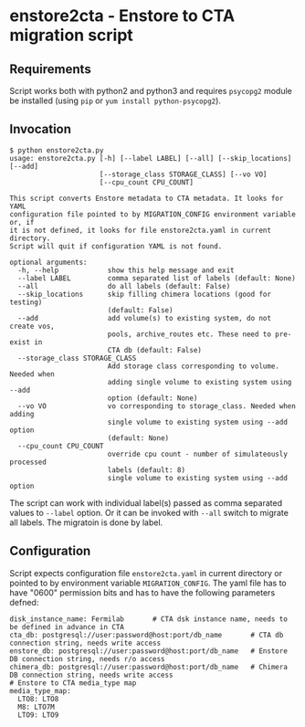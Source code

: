 enstore2cta - Enstore to CTA migration script
=============================================

Requirements
------------

Script works both with python2 and python3 and requires `psycopg2` module be installed (using `pip` or `yum install python-psycopg2`).


Invocation
----------

```
$ python enstore2cta.py
usage: enstore2cta.py [-h] [--label LABEL] [--all] [--skip_locations] [--add]
                      [--storage_class STORAGE_CLASS] [--vo VO]
                      [--cpu_count CPU_COUNT]

This script converts Enstore metadata to CTA metadata. It looks for YAML
configuration file pointed to by MIGRATION_CONFIG environment variable or, if
it is not defined, it looks for file enstore2cta.yaml in current directory.
Script will quit if configuration YAML is not found.

optional arguments:
  -h, --help            show this help message and exit
  --label LABEL         comma separated list of labels (default: None)
  --all                 do all labels (default: False)
  --skip_locations      skip filling chimera locations (good for testing)
                        (default: False)
  --add                 add volume(s) to existing system, do not create vos,
                        pools, archive_routes etc. These need to pre-exist in
                        CTA db (default: False)
  --storage_class STORAGE_CLASS
                        Add storage class corresponding to volume. Needed when
                        adding single volume to existing system using --add
                        option (default: None)
  --vo VO               vo corresponding to storage_class. Needed when adding
                        single volume to existing system using --add option
                        (default: None)
  --cpu_count CPU_COUNT
                        override cpu count - number of simulateously processed
                        labels (default: 8)
                        single volume to existing system using --add option

```

The script can work with individual label(s) passed as comma separated values to `--label` option. Or it can be invoked
with `--all` switch to migrate all labels. The migratoin is done by label.

Configuration
--------------

Script expects configuration file `enstore2cta.yaml` in current directory or pointed to by environment variable `MIGRATION_CONFIG`. The yaml file has to have "0600" permission bits and has to have the following parameters defned:

```
disk_instance_name: Fermilab       # CTA dsk instance name, needs to be defined in advance in CTA
cta_db: postgresql://user:password@host:port/db_name       # CTA db connection string, needs write access
enstore_db: postgresql://user:password@host:port/db_name   # Enstore DB connection string, needs r/o access
chimera_db: postgresql://user:password@host:port/db_name   # Chimera DB connection string, needs write access
# Enstore to CTA media_type map
media_type_map:
  LTO8: LTO8
  M8: LTO7M
  LTO9: LTO9

```
